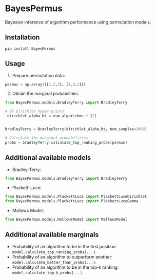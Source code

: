# BayesPermus

Bayesian inference of algorithm performance using permutation models.

## Installation

```
pip install BayesPermus
```

## Usage

1. Prepare permutation data:

```python
permus = np.array([[1,2,3], [1,3,2]])
```

2. Obtain the marginal probabilities:

```python
from BayesPermus.models.BradleyTerry import BradleyTerry

# BT Dirichlet hyper-priors
 dirichlet_alpha_bt = num_algorithms * [1]


bradleyTerry = BradleyTerry(dirichlet_alpha_bt, num_samples=1000)

# Calculate the marginal probabilities
probs = bradleyTerry.calculate_top_ranking_probs(permus)

```

## Additional available models

* Bradley-Terry:
```python
from BayesPermus.models.BradleyTerry import BradleyTerry
```
* Plackett-Luce:
```python
from BayesPermus.models.PlackettLuce import PlackettLuceDirichlet
from BayesPermus.models.PlackettLuce import PlackettLuceGamma
```

* Mallows Model:
```python
from BayesPermus.models.MallowsModel import MallowsModel
```

## Additional available marginals

* Probability of an algorithm to be in the first position: `model.calculate_top_ranking_probs(...)`.
* Probability of an algorithm to outperform another: `model.calculate_better_than_probs(...)`.
* Probability of an algorithm to be in the top-k ranking: `model.calculate_top_k_probs(...)`.